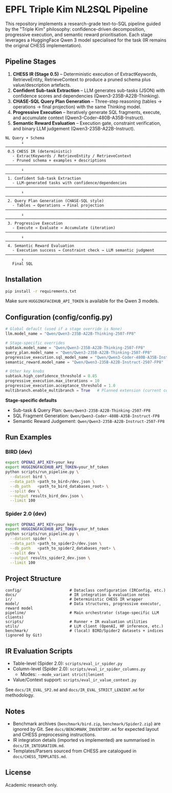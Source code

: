 # EPFL Triple Kim NL2SQL Pipeline

This repository implements a research-grade text-to-SQL pipeline guided by the "Triple Kim" philosophy: confidence-driven decomposition, progressive execution, and semantic reward prioritisation. Each stage leverages a HuggingFace Qwen 3 model specialised for the task (IR remains the original CHESS implementation).

## Pipeline Stages

1. **CHESS IR (Stage 0.5)** – Deterministic execution of ExtractKeywords, RetrieveEntity, RetrieveContext to produce a pruned schema plus value/description artefacts.
2. **Confident Sub-task Extraction** – LLM generates sub-tasks (JSON) with confidence scores and dependencies (Qwen3-235B-A22B-Thinking).
3. **CHASE-SQL Query Plan Generation** – Three-step reasoning (tables → operations → final projection) with the same Thinking model.
4. **Progressive Execution** – Iteratively generate SQL fragments, execute, and accumulate context (Qwen3-Coder-480B-A35B-Instruct).
5. **Semantic Reward Evaluation** – Execution gate, constraint verification, and binary LLM judgement (Qwen3-235B-A22B-Instruct).

```
NL Query + Schema
       ↓
────────────────────────────────────────────────────────────────────────────
 0.5 CHESS IR (deterministic)
   - ExtractKeywords / RetrieveEntity / RetrieveContext
   - Pruned schema + examples + descriptions
────────────────────────────────────────────────────────────────────────────
       ↓
────────────────────────────────────────────────────────────────────────────
 1. Confident Sub-task Extraction
   - LLM-generated tasks with confidence/dependencies
────────────────────────────────────────────────────────────────────────────
       ↓
────────────────────────────────────────────────────────────────────────────
 2. Query Plan Generation (CHASE-SQL style)
   - Tables → Operations → Final projection
────────────────────────────────────────────────────────────────────────────
       ↓
────────────────────────────────────────────────────────────────────────────
 3. Progressive Execution
   - Execute → Evaluate → Accumulate (iteration)
────────────────────────────────────────────────────────────────────────────
       ↓
────────────────────────────────────────────────────────────────────────────
 4. Semantic Reward Evaluation
   - Execution success → Constraint check → LLM semantic judgment
────────────────────────────────────────────────────────────────────────────
       ↓
   Final SQL
```

## Installation

```bash
pip install -r requirements.txt
```

Make sure `HUGGINGFACEHUB_API_TOKEN` is available for the Qwen 3 models.

## Configuration (config/config.py)

```python
# Global default (used if a stage override is None)
llm.model_name = "Qwen/Qwen3-235B-A22B-Thinking-2507-FP8"

# Stage-specific overrides
subtask.model_name = "Qwen/Qwen3-235B-A22B-Thinking-2507-FP8"
query_plan.model_name = "Qwen/Qwen3-235B-A22B-Thinking-2507-FP8"
progressive_execution.sql_model_name = "Qwen/Qwen3-Coder-480B-A35B-Instruct-FP8"
semantic_reward.model_name = "Qwen/Qwen3-235B-A22B-Instruct-2507-FP8"

# Other key knobs
subtask.high_confidence_threshold = 0.85
progressive_execution.max_iterations = 10
progressive_execution.acceptance_threshold = 1.0
multibranch.enable_multibranch = True   # Planned extension (current code runs single branch)
```

**Stage-specific defaults**
- Sub-task & Query Plan: `Qwen/Qwen3-235B-A22B-Thinking-2507-FP8`
- SQL Fragment Generation: `Qwen/Qwen3-Coder-480B-A35B-Instruct-FP8`
- Semantic Reward Judgement: `Qwen/Qwen3-235B-A22B-Instruct-2507-FP8`

## Run Examples

### BIRD (dev)
```bash
export OPENAI_API_KEY=your_key
export HUGGINGFACEHUB_API_TOKEN=your_hf_token
python scripts/run_pipeline.py \
  --dataset bird \
  --data_path <path_to_bird>/dev.json \
  --db_path   <path_to_bird_databases_root> \
  --split dev \
  --output results_bird_dev.json \
  --limit 100
```

### Spider 2.0 (dev)
```bash
export OPENAI_API_KEY=your_key
export HUGGINGFACEHUB_API_TOKEN=your_hf_token
python scripts/run_pipeline.py \
  --dataset spider \
  --data_path <path_to_spider2>/dev.json \
  --db_path   <path_to_spider2_databases_root> \
  --split dev \
  --output results_spider2_dev.json \
  --limit 100
```

## Project Structure

```
config/                     # Dataclass configuration (IRConfig, etc.)
docs/                       # IR integration & evaluation notes
ir/                         # Deterministic CHESS IR wrapper
model/                      # Data structures, progressive executor, reward model
pipeline/                   # Main orchestrator (stage-specific LLM clients)
scripts/                    # Runner + IR evaluation utilities
utils/                      # LLM client (OpenAI, HF inference, etc.)
benchmark/                  # (local) BIRD/Spider2 datasets + indices (ignored by Git)
```

## IR Evaluation Scripts

- Table-level (Spider 2.0): `scripts/eval_ir_spider.py`
- Column-level (Spider 2.0): `scripts/eval_ir_spider_columns.py`
  - Modes: `--mode_variant strict|lenient`
- Value/Context support: `scripts/eval_ir_value_context.py`

See `docs/IR_EVAL_SP2.md` and `docs/IR_EVAL_STRICT_LENIENT.md` for methodology.

## Notes

- Benchmark archives (`benchmark/bird.zip`, `benchmark/Spider2.zip`) are ignored by Git. See `docs/BENCHMARK_INVENTORY.md` for expected layout and CHESS preprocessing instructions.
- IR integration details (imported vs implemented) are summarised in `docs/IR_INTEGRATION.md`.
- Templates/Parsers sourced from CHESS are catalogued in `docs/CHESS_TEMPLATES.md`.

## License

Academic research only.
